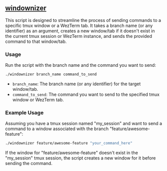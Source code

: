 ## [windownizer](../../windownizer)

This script is designed to streamline the process of sending commands to a specific tmux window or a WezTerm tab. It takes a branch name (or any identifier) as an argument, creates a new window/tab if it doesn't exist in the current tmux session or WezTerm instance, and sends the provided command to that window/tab.

### Usage

Run the script with the branch name and the command you want to send:

```bash
./windownizer branch_name command_to_send
```

- `branch_name`: The branch name (or any identifier) for the target window/tab.
- `command_to_send`: The command you want to send to the specified tmux window or WezTerm tab.

### Example Usage

Assuming you have a tmux session named "my_session" and want to send a command to a window associated with the branch "feature/awesome-feature":

```bash
./windownizer feature/awesome-feature "your_command_here"
```

If the window for "feature/awesome-feature" doesn't exist in the "my_session" tmux session, the script creates a new window for it before sending the command.

